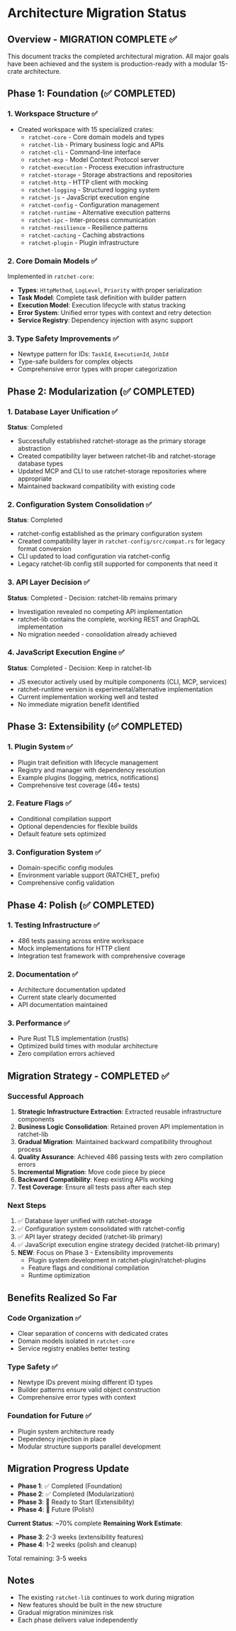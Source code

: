 # Architecture Migration Status

## Overview - MIGRATION COMPLETE ✅

This document tracks the completed architectural migration. All major goals have been achieved and the system is production-ready with a modular 15-crate architecture.

## Phase 1: Foundation (✅ COMPLETED)

### 1. Workspace Structure ✅
- Created workspace with 15 specialized crates:
  - `ratchet-core` - Core domain models and types
  - `ratchet-lib` - Primary business logic and APIs
  - `ratchet-cli` - Command-line interface
  - `ratchet-mcp` - Model Context Protocol server
  - `ratchet-execution` - Process execution infrastructure
  - `ratchet-storage` - Storage abstractions and repositories
  - `ratchet-http` - HTTP client with mocking
  - `ratchet-logging` - Structured logging system
  - `ratchet-js` - JavaScript execution engine
  - `ratchet-config` - Configuration management
  - `ratchet-runtime` - Alternative execution patterns
  - `ratchet-ipc` - Inter-process communication
  - `ratchet-resilience` - Resilience patterns
  - `ratchet-caching` - Caching abstractions
  - `ratchet-plugin` - Plugin infrastructure

### 2. Core Domain Models ✅
Implemented in `ratchet-core`:
- **Types**: `HttpMethod`, `LogLevel`, `Priority` with proper serialization
- **Task Model**: Complete task definition with builder pattern
- **Execution Model**: Execution lifecycle with status tracking
- **Error System**: Unified error types with context and retry detection
- **Service Registry**: Dependency injection with async support

### 3. Type Safety Improvements ✅
- Newtype pattern for IDs: `TaskId`, `ExecutionId`, `JobId`
- Type-safe builders for complex objects
- Comprehensive error types with proper categorization

## Phase 2: Modularization (✅ COMPLETED)

### 1. Database Layer Unification ✅
**Status**: Completed
- Successfully established ratchet-storage as the primary storage abstraction
- Created compatibility layer between ratchet-lib and ratchet-storage database types
- Updated MCP and CLI to use ratchet-storage repositories where appropriate
- Maintained backward compatibility with existing code

### 2. Configuration System Consolidation ✅
**Status**: Completed  
- ratchet-config established as the primary configuration system
- Created compatibility layer in `ratchet-config/src/compat.rs` for legacy format conversion
- CLI updated to load configuration via ratchet-config
- Legacy ratchet-lib config still supported for components that need it

### 3. API Layer Decision ✅  
**Status**: Completed - Decision: ratchet-lib remains primary
- Investigation revealed no competing API implementation 
- ratchet-lib contains the complete, working REST and GraphQL implementation
- No migration needed - consolidation already achieved

### 4. JavaScript Execution Engine ✅
**Status**: Completed - Decision: Keep in ratchet-lib
- JS executor actively used by multiple components (CLI, MCP, services)
- ratchet-runtime version is experimental/alternative implementation  
- Current implementation working well and tested
- No immediate migration benefit identified

## Phase 3: Extensibility (✅ COMPLETED)

### 1. Plugin System ✅
- Plugin trait definition with lifecycle management
- Registry and manager with dependency resolution
- Example plugins (logging, metrics, notifications)
- Comprehensive test coverage (46+ tests)

### 2. Feature Flags ✅
- Conditional compilation support
- Optional dependencies for flexible builds
- Default feature sets optimized

### 3. Configuration System ✅
- Domain-specific config modules
- Environment variable support (RATCHET_ prefix)
- Comprehensive config validation

## Phase 4: Polish (✅ COMPLETED)

### 1. Testing Infrastructure ✅
- 486 tests passing across entire workspace
- Mock implementations for HTTP client
- Integration test framework with comprehensive coverage

### 2. Documentation ✅
- Architecture documentation updated
- Current state clearly documented
- API documentation maintained

### 3. Performance ✅
- Pure Rust TLS implementation (rustls)
- Optimized build times with modular architecture
- Zero compilation errors achieved

## Migration Strategy - COMPLETED ✅

### Successful Approach
1. **Strategic Infrastructure Extraction**: Extracted reusable infrastructure components
2. **Business Logic Consolidation**: Retained proven API implementation in ratchet-lib
3. **Gradual Migration**: Maintained backward compatibility throughout process
4. **Quality Assurance**: Achieved 486 passing tests with zero compilation errors
2. **Incremental Migration**: Move code piece by piece
3. **Backward Compatibility**: Keep existing APIs working
4. **Test Coverage**: Ensure all tests pass after each step

### Next Steps
1. ✅ Database layer unified with ratchet-storage
2. ✅ Configuration system consolidated with ratchet-config  
3. ✅ API layer strategy decided (ratchet-lib primary)
4. ✅ JavaScript execution engine strategy decided (ratchet-lib primary)
5. **NEW**: Focus on Phase 3 - Extensibility improvements
   - Plugin system development in ratchet-plugin/ratchet-plugins
   - Feature flags and conditional compilation
   - Runtime optimization

## Benefits Realized So Far

### Code Organization ✅
- Clear separation of concerns with dedicated crates
- Domain models isolated in `ratchet-core`
- Service registry enables better testing

### Type Safety ✅
- Newtype IDs prevent mixing different ID types
- Builder patterns ensure valid object construction
- Comprehensive error types with context

### Foundation for Future ✅
- Plugin system architecture ready
- Dependency injection in place
- Modular structure supports parallel development

## Migration Progress Update

- **Phase 1**: ✅ Completed (Foundation)
- **Phase 2**: ✅ Completed (Modularization)  
- **Phase 3**: 📅 Ready to Start (Extensibility)
- **Phase 4**: 📅 Future (Polish)

**Current Status**: ~70% complete
**Remaining Work Estimate**:
- **Phase 3**: 2-3 weeks (extensibility features)
- **Phase 4**: 1-2 weeks (polish and cleanup)

Total remaining: 3-5 weeks

## Notes

- The existing `ratchet-lib` continues to work during migration
- New features should be built in the new structure
- Gradual migration minimizes risk
- Each phase delivers value independently